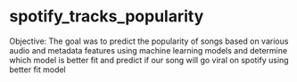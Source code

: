 # spotify_tracks_popularity
Objective:  The goal was to predict the popularity of songs based on various audio and metadata features using machine learning models and determine which model is better fit and predict if our song will go viral on spotify using better fit model
